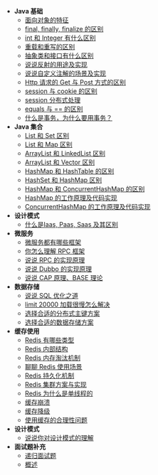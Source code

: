 * **Java 基础**
  * [面向对象的特征](interview/面向对象的特征.md)
  * [final, finally, finalize 的区别](interview/final-finally-finalize-的区别.md)
  * [int 和 Integer 有什么区别](interview/int-和-Integer-有什么区别.md)
  * [重载和重写的区别](interview/重载和重写的区别.md)
  * [抽象类和接口有什么区别](interview/抽象类和接口有什么区别.md)
  * [说说反射的用途及实现](interview/说说反射的用途及实现.md)
  * [说说自定义注解的场景及实现](interview/说说自定义注解的场景及实现.md)
  * [Http 请求的 Get 与 Post 方式的区别](interview/Http-请求的-Get-与-Post-方式的区别.md)
  * [session 与 cookie 的区别](interview/session-与-cookie-的区别.md)
  * [session 分布式处理](interview/session-分布式处理.md)
  * [equals 与 == 的区别](interview/equals-与-==-的区别.md)
  * [什么是事务，为什么要用事务？](interview/什么是事务-为什么要用事务.md)
* **Java 集合**
  * [List 和 Set 区别](interview/List-和-Set-区别.md)
  * [List 和 Map 区别](interview/List-和-Map-区别.md)
  * [ArrayList 和 LinkedList 区别](interview/ArrayList-和-LinkedList-区别.md)
  * [ArrayList 和 Vector 区别](interview/ArrayList-和-Vector-区别.md)
  * [HashMap 和 HashTable 的区别](interview/HashMap-和-HashTable-的区别.md)
  * [HashSet 和 HashMap 区别](interview/HashSet-和-HashMap-区别.md)
  * [HashMap 和 ConcurrentHashMap 的区别](interview/HashMap-和-ConcurrentHashMap-的区别.md)
  * [HashMap 的工作原理及代码实现](interview/HashMap-的工作原理及代码实现.md)
  * [ConcurrentHashMap 的工作原理及代码实现](interview/ConcurrentHashMap-的工作原理及代码实现.md)
* **设计模式**
  * [什么是Iaas, Paas, Saas 及其区别](interview/什么是Iaas-Paas-Saas-及其区别.md)
* **微服务**
  * [微服务都有哪些框架](interview/微服务都有哪些框架.md)
  * [你怎么理解 RPC 框架](interview/你怎么理解-RPC-框架.md)
  * [说说 RPC 的实现原理](interview/说说-RPC-的实现原理.md)
  * [说说 Dubbo 的实现原理](interview/说说-Dubbo-的实现原理.md)
  * [说说 CAP 原理、BASE 理论](interview/说说-CAP-原理、-BASE-理论.md)
* **数据存储**
  * [说说 SQL 优化之道](interview/说说-SQL-优化之道.md)
  * [limit 20000 加载很慢怎么解决](interview/limit-20000-加载很慢怎么解决.md)
  * [选择合适的分布式主键方案](interview/选择合适的分布式主键方案.md)
  * [选择合适的数据存储方案](interview/选择合适的数据存储方案.md)
* **缓存使用**
  * [Redis 有哪些类型](interview/Redis-有哪些类型.md)
  * [Redis 内部结构](interview/Redis-内部结构.md)
  * [Redis 内存淘汰机制](interview/Redis-内存淘汰机制.md)
  * [聊聊 Redis 使用场景](interview/聊聊-Redis-使用场景.md)
  * [Redis 持久化机制](interview/Redis-持久化机制.md)
  * [Redis 集群方案与实现](interview/Redis-集群方案与实现.md)
  * [Redis 为什么是单线程的](interview/Redis-为什么是单线程的.md)
  * [缓存崩溃](interview/缓存崩溃.md)
  * [缓存降级](interview/缓存降级.md)
  * [使用缓存的合理性问题](interview/使用缓存的合理性问题.md)
* **设计模式**
  * [说说你对设计模式的理解](interview/说说你对设计模式的理解.md)
* **面试题补充**
  * [递归面试题](interview/递归.md)
  * [概述](interview/补充.md)